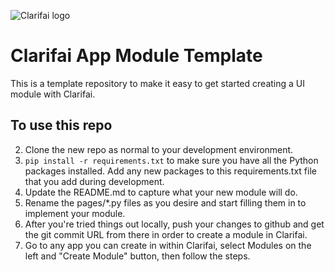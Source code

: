 ![Clarifai logo](https://www.clarifai.com/hs-fs/hubfs/logo/Clarifai/clarifai-740x150.png?width=240)

# Clarifai App Module Template

This is a template repository to make it easy to get started creating a UI module with Clarifai.


## To use this repo


2. Clone the new repo as normal to your development environment.
3. `pip install -r requirements.txt` to make sure you have all the Python packages installed. Add any new packages to this requirements.txt file that you add during development.
4. Update the README.md to capture what your new module will do.
5. Rename the pages/*.py files as you desire and start filling them in to implement your module.
6. After you're tried things out locally, push your changes to github and get the git commit URL from there in order to create a module in Clarifai.
7. Go to any app you can create in within Clarifai, select Modules on the left and "Create Module" button, then follow the steps.
